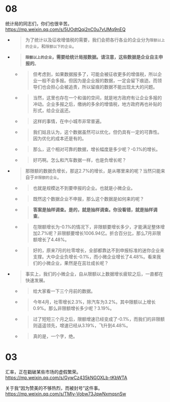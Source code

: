 
# 08

统计局的同志们，你们也很辛苦。 https://mp.weixin.qq.com/s/5UOdtQqi2nC0u7vUMq9nEQ
- > 为了统计以及征收增值税的需要，我们会把各行各业的企业分为`限额以上的企业`，和`限额以下的企业`。
- > **`限额以上的企业`，需要给统计局报数据。请注意，这些数据是企业自主申报的**。
  * > 但考虑到，如果数据报多了，可能会被征收更多的增值税，所以企业一般不会多报。但因为是企业报的数据，一定会留下痕迹。而领导们也会担心会被追责，所以留痕的数据不能出现太大的问题。
  * > 当然，这里也存在一个和谐的空间，就是地方政府有让企业多报的冲动。企业多报之后，缴纳的多余的增值税，地方政府再也补贴的形式，给企业返还。
  * > 这样的事情，在中小城市非常普遍。
  * > 我们姑且认为，这个数据虽然可以优化，但仍具有一定的可靠性。因为优化的成本还是有的。
  * > 那么，这个相对可靠的数据，增长幅度是多少呢？-0.1%的增长。
  * > 好巧啊。怎么和汽车数据一样，也是负增长呢？
- > 那限额的数据负增长，那这2.7%的增长，是从哪里来的呢？当然只能来自于`非限额的企业`。
  * > 也就是规模达不到要申报的企业。也就是小微企业。
  * > 既然这个数据企业不申报，那么这个数据是如何来的呢？
  * > **答案是抽样调查。是的，就是抽样调查。你没看错，就是抽样调查**。
  * > 在限额增长为-0.1%的情况下，非限额要增长多少，才能满足整体增加2.7%呢？非限额要增长1006.94亿。折合百分比，那么7月非限额增长了4.48%。
  * > 好的，原来7月的社零增长，全部都靠达不到申报标准的迷你企业来支撑。大中企业负增长-0.1%，而小微企业增长了4.48%。看来我们的小微企业，果然是在茁壮成长呢？
- > 事实上，我们的小微企业，自从限额以上数据增长疲软之后，一直都在快速发展。
  * > 给大家看一下三个月前的数据。
  * > 今年4月，社零增长2.3%，除汽车为3.2%。其中限额以上增长0.9%。那么非限额增长多少呢？3.19%。
  * > 过了短短三个月之后，限额增速已经变成了-0.1%，而我们的非限额则遥遥领先，增速已经从3.19%，飞升到4.48%。
  * > 真的是，一个字，绝。

# 03

汇率，正在戳破某些市场的虚假繁荣。 https://mp.weixin.qq.com/s/GywCz435kNGOXLb-tKbWTA

关于我“因为赞美的不够热烈，而被封号”这件事。 https://mp.weixin.qq.com/s/TMly-Vobw73JqwNxmqsnSw
